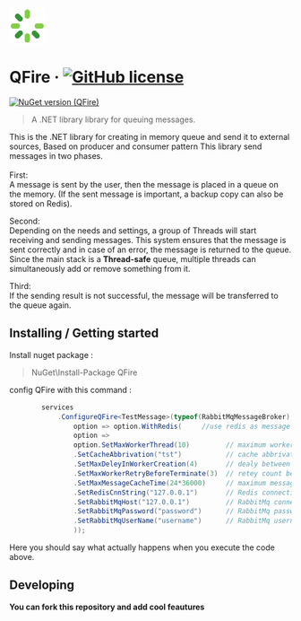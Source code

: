 ![Logo of the project](./icon.png)

# QFire &middot; [![GitHub license](https://img.shields.io/badge/license-MIT-blue.svg?style=flat-square)](https://github.com/acczad/qfire/blob/main/LICENSE.txt)
[![NuGet version (QFire)](https://img.shields.io/nuget/v/QFire.svg?style=flat-square)]([https://www.nuget.org/packages/QFire])
> A .NET library library for queuing messages.

This is the .NET library for creating in memory queue and send it to external sources,
Based on producer and consumer pattern This library send messages in two phases.<br /><br />
First:<br />
A message is sent by the user, then the message is placed in a queue on the memory. (If the sent message is important, a backup copy can also be stored on Redis).

Second:<br />
Depending on the needs and settings, a group of Threads will start receiving and sending messages. This system ensures that the message is sent correctly and in case of an error, the message is returned to the queue.
Since the main stack is a **Thread-safe** queue, multiple threads can simultaneously add or remove something from it.

Third:<br />
If the sending result is not successful, the message will be transferred to the queue again.<br />

## Installing / Getting started
Install nuget package :
> NuGet\Install-Package QFire <br />

config QFire with this command :

```c#
        services
            .ConfigureQFire<TestMessage>(typeof(RabbitMqMessageBroker),
                option => option.WithRedis(     //use redis as message backup database
                option =>
                option.SetMaxWorkerThread(10)         // maximum worker threads work on message stack
                .SetCacheAbbrivation("tst")           // cache abbrivation by multiple projects
                .SetMaxDeleyInWorkerCreation(4)       // dealy between worker threads creations
                .SetMaxWorkerRetryBeforeTerminate(3)  // retey count before worker thread termination
                .SetMaxMessageCacheTime(24*36000)     // maximum message backup time in secound
                .SetRedisCnnString("127.0.0.1")       // Redis connection string
                .SetRabbitMqHost("127.0.0.1")         // RabbitMq connection string
                .SetRabbitMqPassword("password")      // RabbitMq password
                .SetRabbitMqUserName("username")      // RabbitMq username
                ));
```

Here you should say what actually happens when you execute the code above.

## Developing
**You can fork this repository and add cool feautures**
